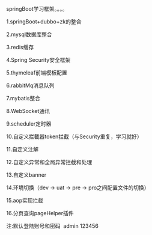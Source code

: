 springBoot学习框架。。。。

1.springBoot+dubbo+zk的整合

2.mysql数据库整合

3.redis缓存

4.Spring Security安全框架

5.thymeleaf前端模板配置

6.rabbitMq消息队列

7.mybatis整合

8.WebSocket通讯

9.scheduler定时器

10.自定义拦截器token拦截（与Security重复，学习就好）

11.自定义注解

12.自定义异常和全局异常拦截和处理

13.自定义banner

14.环境切换（dev -> uat -> pre -> pro之间配置文件的切换）

15.aop实现拦截

16.分页查询pageHelper插件


注:默认登陆账号和密码  admin 123456
